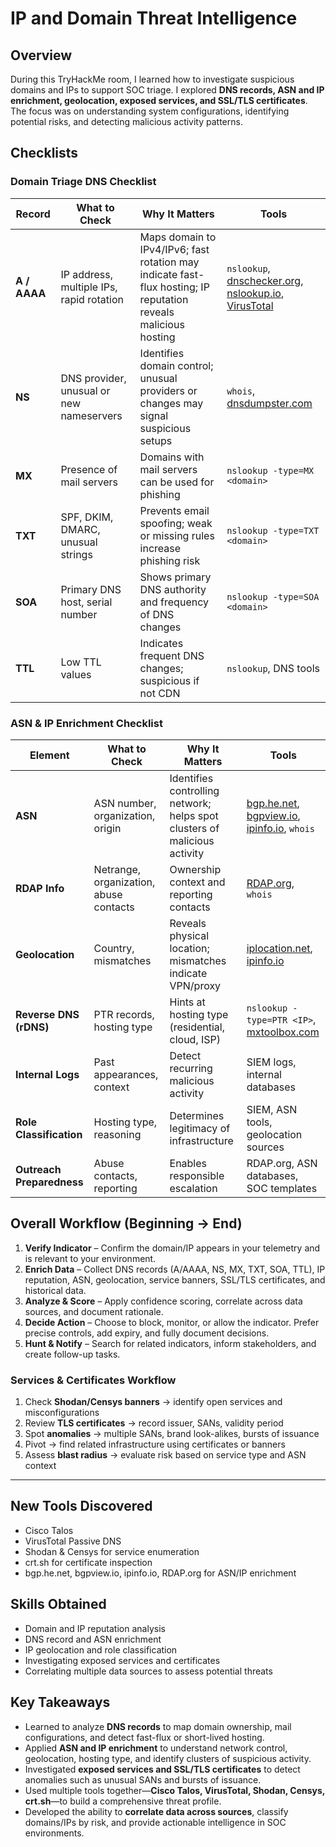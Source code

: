# IP and Domain Threat Intelligence

## Overview
During this TryHackMe room, I learned how to investigate suspicious domains and IPs to support SOC triage. I explored **DNS records, ASN and IP enrichment, geolocation, exposed services, and SSL/TLS certificates**. The focus was on understanding system configurations, identifying potential risks, and detecting malicious activity patterns.

## Checklists

### Domain Triage DNS Checklist
| Record | What to Check | Why It Matters | Tools |
|--------|---------------|----------------|-------|
| **A / AAAA** | IP address, multiple IPs, rapid rotation | Maps domain to IPv4/IPv6; fast rotation may indicate fast-flux hosting; IP reputation reveals malicious hosting | `nslookup`, [dnschecker.org](https://dnschecker.org), [nslookup.io](https://nslookup.io), [VirusTotal](https://virustotal.com) |
| **NS** | DNS provider, unusual or new nameservers | Identifies domain control; unusual providers or changes may signal suspicious setups | `whois`, [dnsdumpster.com](https://dnsdumpster.com) |
| **MX** | Presence of mail servers | Domains with mail servers can be used for phishing | `nslookup -type=MX <domain>` |
| **TXT** | SPF, DKIM, DMARC, unusual strings | Prevents email spoofing; weak or missing rules increase phishing risk | `nslookup -type=TXT <domain>` |
| **SOA** | Primary DNS host, serial number | Shows primary DNS authority and frequency of DNS changes | `nslookup -type=SOA <domain>` |
| **TTL** | Low TTL values | Indicates frequent DNS changes; suspicious if not CDN | `nslookup`, DNS tools |

### ASN & IP Enrichment Checklist
| Element | What to Check | Why It Matters | Tools |
|---------|---------------|----------------|-------|
| **ASN** | ASN number, organization, origin | Identifies controlling network; helps spot clusters of malicious activity | [bgp.he.net](https://bgp.he.net), [bgpview.io](https://bgpview.io), [ipinfo.io](https://ipinfo.io), `whois` |
| **RDAP Info** | Netrange, organization, abuse contacts | Ownership context and reporting contacts | [RDAP.org](https://rdap.org), `whois` |
| **Geolocation** | Country, mismatches | Reveals physical location; mismatches indicate VPN/proxy | [iplocation.net](https://www.iplocation.net), [ipinfo.io](https://ipinfo.io) |
| **Reverse DNS (rDNS)** | PTR records, hosting type | Hints at hosting type (residential, cloud, ISP) | `nslookup -type=PTR <IP>`, [mxtoolbox.com](https://mxtoolbox.com/ReverseLookup.aspx) |
| **Internal Logs** | Past appearances, context | Detect recurring malicious activity | SIEM logs, internal databases |
| **Role Classification** | Hosting type, reasoning | Determines legitimacy of infrastructure | SIEM, ASN tools, geolocation sources |
| **Outreach Preparedness** | Abuse contacts, reporting | Enables responsible escalation | RDAP.org, ASN databases, SOC templates | 

## Overall Workflow (Beginning → End)
1. **Verify Indicator** – Confirm the domain/IP appears in your telemetry and is relevant to your environment.  
2. **Enrich Data** – Collect DNS records (A/AAAA, NS, MX, TXT, SOA, TTL), IP reputation, ASN, geolocation, service banners, SSL/TLS certificates, and historical data.  
3. **Analyze & Score** – Apply confidence scoring, correlate across data sources, and document rationale.  
4. **Decide Action** – Choose to block, monitor, or allow the indicator. Prefer precise controls, add expiry, and fully document decisions.  
5. **Hunt & Notify** – Search for related indicators, inform stakeholders, and create follow-up tasks.  

### Services & Certificates Workflow
1. Check **Shodan/Censys banners** → identify open services and misconfigurations  
2. Review **TLS certificates** → record issuer, SANs, validity period  
3. Spot **anomalies** → multiple SANs, brand look-alikes, bursts of issuance  
4. Pivot → find related infrastructure using certificates or banners  
5. Assess **blast radius** → evaluate risk based on service type and ASN context

---

## New Tools Discovered
- Cisco Talos  
- VirusTotal Passive DNS  
- Shodan & Censys for service enumeration  
- crt.sh for certificate inspection  
- bgp.he.net, bgpview.io, ipinfo.io, RDAP.org for ASN/IP enrichment  

## Skills Obtained
- Domain and IP reputation analysis  
- DNS record and ASN enrichment  
- IP geolocation and role classification  
- Investigating exposed services and certificates  
- Correlating multiple data sources to assess potential threats  

## Key Takeaways
- Learned to analyze **DNS records** to map domain ownership, mail configurations, and detect fast-flux or short-lived hosting.  
- Applied **ASN and IP enrichment** to understand network control, geolocation, hosting type, and identify clusters of suspicious activity.  
- Investigated **exposed services and SSL/TLS certificates** to detect anomalies such as unusual SANs and bursts of issuance.  
- Used multiple tools together—**Cisco Talos, VirusTotal, Shodan, Censys, crt.sh**—to build a comprehensive threat profile.  
- Developed the ability to **correlate data across sources**, classify domains/IPs by risk, and provide actionable intelligence in SOC environments.  

